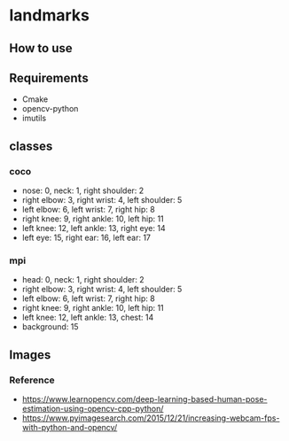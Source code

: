 # landmarks

## How to use

## Requirements
+ Cmake
+ opencv-python
+ imutils

## classes
### coco
+ nose: 0, neck: 1, right shoulder: 2
+ right elbow: 3, right wrist: 4, left shoulder: 5
+ left elbow: 6, left wrist: 7, right hip: 8
+ right knee: 9, right ankle: 10, left hip: 11
+ left knee: 12, left ankle: 13, right eye: 14
+ left eye: 15, right ear: 16, left ear: 17

### mpi
+ head: 0, neck: 1, right shoulder: 2
+ right elbow: 3, right wrist: 4, left shoulder: 5
+ left elbow: 6, left wrist: 7, right hip: 8
+ right knee: 9, right ankle: 10, left hip: 11
+ left knee: 12, left ankle: 13, chest: 14 
+ background: 15

## Images

### Reference
+ https://www.learnopencv.com/deep-learning-based-human-pose-estimation-using-opencv-cpp-python/
+ https://www.pyimagesearch.com/2015/12/21/increasing-webcam-fps-with-python-and-opencv/
